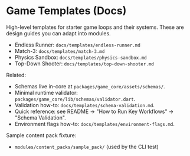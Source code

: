 # Game Templates (Docs)

High-level templates for starter game loops and their systems. These are design guides you can adapt into modules.

-    Endless Runner: `docs/templates/endless-runner.md`
-    Match-3: `docs/templates/match-3.md`
-    Physics Sandbox: `docs/templates/physics-sandbox.md`
-    Top-Down Shooter: `docs/templates/top-down-shooter.md`

Related:

-    Schemas live in-core at `packages/game_core/assets/schemas/`.
-    Minimal runtime validator: `packages/game_core/lib/schemas/validator.dart`.
-    Validation how-to: `docs/templates/schema-validation.md`.
-    Quick reference: see README → "How to Run Key Workflows" → "Schema Validation".
-    Environment flags how-to: `docs/templates/environment-flags.md`.

Sample content pack fixture:

-    `modules/content_packs/sample_pack/` (used by the CLI test)
